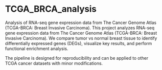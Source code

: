 # TCGA_BRCA_analysis
Analysis of RNA-seq gene expression data from The Cancer Genome Atlas (TCGA-BRCA: Breast Invasive Carcinoma).
This project analyzes RNA-seq gene expression data from The Cancer Genome Atlas (TCGA-BRCA: Breast Invasive Carcinoma).
We compare tumor vs normal breast tissue to identify differentially expressed genes (DEGs), visualize key results, and perform functional enrichment analysis.

The pipeline is designed for reproducibility and can be applied to other TCGA cancer datasets with minor modifications.

